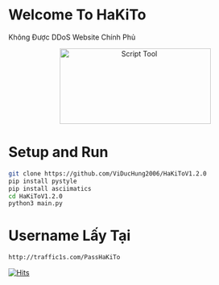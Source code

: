 # Welcome To HaKiTo
Không Được DDoS Website Chính Phủ<p align="center"><img src="https://i.imgur.com/4TdYmDc.jpeg" width="300" height="150" alt="Script Tool"></p> 
# Setup and Run
```sh
git clone https://github.com/ViDucHung2006/HaKiToV1.2.0
pip install pystyle
pip install asciimatics
cd HaKiToV1.2.0
python3 main.py
```
# Username Lấy Tại
```sh
http://traffic1s.com/PassHaKiTo
```


[![Hits](https://hits.seeyoufarm.com/api/count/incr/badge.svg?url=https://github.com/ViDucHung2006/HaKiToV1.2.0hit-counter&count_bg=%230BD4FF&title_bg=%23525050&icon=github.svg&icon_color=%23000000&title=Views&edge_flat=true)](https://hits.seeyoufarm.com)



